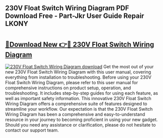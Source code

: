 ## 230V Float Switch Wiring Diagram PDF Download Free - Part-Jkr User Guide Repair LKONY

# <h2><a href="http://dfkl71.blite.top/?on=230V+Float+Switch+Wiring+Diagram">🔗Download New 👉🔴 230V Float Switch Wiring Diagram</a></h2>

[![230V Float Switch Wiring Diagram download](https://i.imgur.com/lujVjoI.png)](http://dfkl71.blite.top/?on=230V+Float+Switch+Wiring+Diagram)
Get the most out of your new 230V Float Switch Wiring Diagram with this user manual, covering everything from installation to troubleshooting. Before using your 230V Float Switch Wiring Diagram, please refer to this user manual for comprehensive instructions on product setup, operation, and troubleshooting. It includes step-by-step guides for using each feature, as well as important safety information. This innovative 230V Float Switch Wiring Diagram offers a comprehensive suite of features designed to streamline your workflow. Our expectation is that the 230V Float Switch Wiring Diagram has been a comprehensive and easy-to-understand resource in your journey to becoming proficient in using your new gadget. Should you need any assistance or clarification, please do not hesitate to contact our support team.
